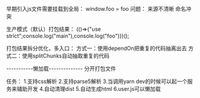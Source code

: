 早期引入js文件需要挂载到全局：
window.foo = foo
问题：
来源不清晰
命名冲突

生产模式（默认）打包结果：
(()=>{"use strict";console.log("main"),console.log("foo")})();

打包结果拆分优化，多入口：
方式一：使用dependOn把重复的代码抽离出去
方式二：使用splitChunks自动抽取重复的代码

-----------懒加载--------------
分开打包文件

任务：
1.支持css解析
2.支持parse5解析
3.当调用yarn dev的时候可以起一个服务来辅助开发
4.自动清理dist
5.自动生成html
6.user.js可以懒加载
